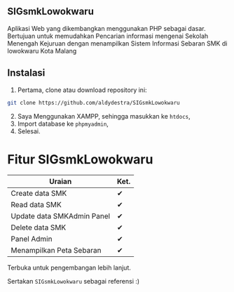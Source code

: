 ## SIGsmkLowokwaru

Aplikasi Web yang dikembangkan menggunakan PHP sebagai dasar. Bertujuan untuk memudahkan Pencarian informasi mengenai Sekolah Menengah Kejuruan dengan menampilkan Sistem Informasi Sebaran SMK di lowokwaru Kota Malang

## Instalasi ##

1. Pertama, clone atau download repository ini:
```bash
git clone https://github.com/aldydestra/SIGsmkLowokwaru
```
2. Saya Menggunakan XAMPP, sehingga masukkan ke `htdocs`,
3. Import database ke `phpmyadmin`,
4. Selesai.

# Fitur SIGsmkLowokwaru ##

| Uraian                                                              | Ket. |
|---------------------------------------------------------------|---|
| Create data SMK                                               | ✔ |
| Read data SMK                                            | ✔ |
| Update data SMKAdmin Panel                                                  | ✔ |
| Delete data SMK                                                | ✔ |
| Panel Admin                                              | ✔ |
| Menampilkan Peta Sebaran                                              | ✔ |

Terbuka untuk pengembangan lebih lanjut.

Sertakan `SIGsmkLowokwaru` sebagai referensi :)
